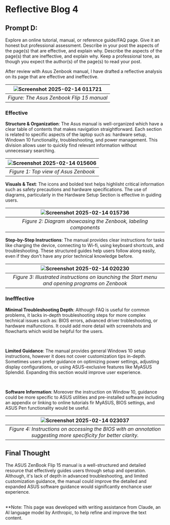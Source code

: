 # Reflective Blog 4

## Prompt D: 

Explore an online tutorial, manual, or reference guide/FAQ page. Give it an honest but professional assessment. Describe in your post the aspects of the page(s) that are effective, and explain why. Describe the aspects of the page(s) that are ineffective, and explain why. Keep a professional tone, as though you expect the author(s) of the page(s) to read your post. 

After review with Asus Zenbook manual, I have drafted a reflective analysis on its page that are effective and ineffective.

|![Screenshot 2025-02-14 011721](https://github.com/user-attachments/assets/f032087f-8729-4e6f-9b56-05469bb902d2)|
|:--:|
| *Figure: The Asus Zenbook Flip 15 manual* |

### Effective

**Structure & Organization**: The Asus manual is well-organized which have a clear table of contents that makes navigation straightforward. Each section is related to specific aspects of the laptop such as: hardware setup, Windown 10 functionality, troubleshooting, and power management. This division allows user to quickly find relevant information without unnecessary searching.
<br>

|![Screenshot 2025-02-14 015606](https://github.com/user-attachments/assets/f736b99a-4ec3-4b3c-a115-2a658d314ed5)|
|:--:|
| *Figure 1: Top view of Asus Zenbook* |

**Visuals & Text**: The icons and bolded text helps highlisht critical information such as safety precautions and hardware specifications. The use of diagrams, particularly in the Hardware Setup Section is effective in guiding users.
<br>

|![Screenshot 2025-02-14 015736](https://github.com/user-attachments/assets/14ed8dff-2707-419b-84b7-badf1d62140f)|
|:--:|
|*Figure 2: Diagram showcasing the Zenbook, labeling components*|

**Step-by-Step Instructions**: The manual provides clear instructions for tasks like charging the device, connecting to Wi-fi, using keyboard shortcuts, and troubleshooting. These structured guides help users follow along easily, even if they don't have any prior technical knowledge before.

|![Screenshot 2025-02-14 020230](https://github.com/user-attachments/assets/da87948b-3284-4a11-84dd-b3310710d9ef)|
|:--:|
|*Figure 3: Illustrated instructions on launching the Start menu and opening programs on Zenbook*|
### Inefffective

**Minimal Troubleshooting Depth**: Although FAQ is useful for common problems, it lacks in-depth troubleshooting steps for more complex technical issues such as: BIOS errors, advanced driver trobleshooting, or hardware malfunctions. It could add more detail with screenshots and flowcharts which wold be helpful for the users.

<br>

**Limited Guidance**: The manual provides general Windows 10 setup instructions, however it does not cover customization tips in-depth. Sometimes users prefer guidance on optimizing power settings, adjusting display configurations, or using ASUS-exclusive features like MyASUS Splendid. Expanding this section would improve user experience.

<br>

**Software Information**: Moreover the instruction on Window 10, guidance could be more specific to ASUS utilities and pre-installed software including an appendix or linking to online tutorials fir MyASUS, BIOS settings, and ASUS Pen functionality would be useful. 

|![Screenshot 2025-02-14 023037](https://github.com/user-attachments/assets/2a68f620-f9a3-4fb9-9064-820fb5478515)|
|:--:|
|*Figure 4: Instructions on accessing the BIOS with an annotation suggesting more specificity for better clarity.*|

## Final Thought
The ASUS ZenBook Flip 15 manual is a well-structured and detailed resource that effectively guides users through setup and operation. Although, it's lack of depth in advanced troubleshooting, and limited customization guidance, the manual could improve the detailed and expanded ASUS software guidance would significantly enchance user experience. 
<br><br>

**Note: This page was developed with writing assistance from Claude, an AI language model by Anthropic, to help refine and improve the text content.


